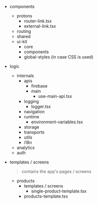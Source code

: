 - components
  - protons
    - router-link.tsx
    - external-link.tsx
  - routing
  - shared
  - ui-kit
    - core
    - components
    - global-styles (in case CSS is used)
- logic
  - internals
    - apis
      - firebase
      - main
        - use-main-api.tsx
    - logging
      - logger.tsx
    - navigation
    - runtime
      - environment-variables.tsx
    - storage
    - transports
    - utils
    - i18n
  - analytics
  - auth
- templates / screens
  > contains the app's pages / screens

  - products
    - templates / screens
      - single-product-template.tsx
    - products-template.tsx